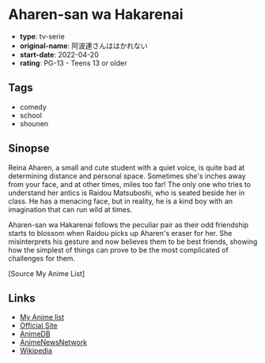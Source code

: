 # Aharen-san wa Hakarenai

-   **type**: tv-serie
-   **original-name**: 阿波連さんははかれない
-   **start-date**: 2022-04-20
-   **rating**: PG-13 - Teens 13 or older

## Tags

-   comedy
-   school
-   shounen

## Sinopse

Reina Aharen, a small and cute student with a quiet voice, is quite bad at determining distance and personal space. Sometimes she's inches away from your face, and at other times, miles too far! The only one who tries to understand her antics is Raidou Matsuboshi, who is seated beside her in class. He has a menacing face, but in reality, he is a kind boy with an imagination that can run wild at times.

Aharen-san wa Hakarenai follows the peculiar pair as their odd friendship starts to blossom when Raidou picks up Aharen's eraser for her. She misinterprets his gesture and now believes them to be best friends, showing how the simplest of things can prove to be the most complicated of challenges for them.

[Source My Anime List]

## Links

-   [My Anime list](https://myanimelist.net/anime/49520/Aharen-san_wa_Hakarenai)
-   [Official Site](https://aharen-pr.com/)
-   [AnimeDB](http://anidb.info/perl-bin/animedb.pl?show=anime&aid=16505)
-   [AnimeNewsNetwork](http://www.animenewsnetwork.com/encyclopedia/anime.php?id=24589)
-   [Wikipedia](https://en.wikipedia.org/wiki/Aharen-san_wa_Hakarenai#Anime)
